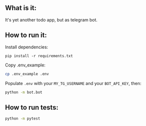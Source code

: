 ## What is it:

It's yet another todo app, but as telegram bot.

## How to run it:

Install dependencies:

```
pip install -r requirements.txt
```

Copy .env_example:

```sh
cp .env_example .env
```

Populate `.env` with your `MY_TG_USERNAME` and your `BOT_API_KEY`, then:

```sh
python -m bot.bot
```

## How to run tests:

```sh
python -m pytest
```
